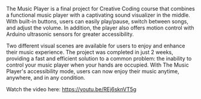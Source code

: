 The Music Player is a final project for Creative Coding course that combines a functional music player with a captivating sound visualizer in the middle. With built-in buttons, users can easily play/pause, switch between songs, and adjust the volume. In addition, the player also offers motion control with Arduino ultrasonic sensors for greater accessibility.

Two different visual scenes are available for users to enjoy and enhance their music experience. The project was completed in just 2 weeks, providing a fast and efficient solution to a common problem: the inability to control your music player when your hands are occupied. With The Music Player's accessibility mode, users can now enjoy their music anytime, anywhere, and in any condition.

Watch the video here: https://youtu.be/REj6sknVT5g

